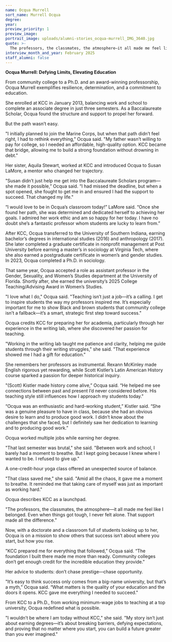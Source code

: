 ```yaml
---
name: Ocqua Murrell
sort_name: Murrell Ocqua
degree:
year:
preview_priority: 1
preview_image:
portrait_image: uploads/alumni-stories_ocqua-murrell_IMG_3640.jpg
quote: >-
  The professors, the classmates, the atmosphere—it all made me feel like I&nbsp;belonged.
interview_month_and_year: February 2025
staff_alumni: false
---
```

**Ocqua Murrell: Defying Limits, Elevating Education**

From community college to a Ph.D. and an award-winning professorship, Ocqua Murrell exemplifies resilience, determination, and a commitment to education.

She enrolled at KCC in January 2013, balancing work and school to complete an associate degree in just three semesters. As a Baccalaureate Scholar, Ocqua found the structure and support to propel her forward.

But the path wasn’t easy.

"I initially planned to join the Marine Corps, but when that path didn’t feel right, I had to rethink everything," Ocqua said. "My father wasn’t willing to pay for college, so I needed an affordable, high-quality option. KCC became that bridge, allowing me to build a strong foundation without drowning in debt."

Her sister, Aquila Stewart, worked at KCC and introduced Ocqua to Susan LaMore, a mentor who changed her trajectory.

"Susan didn’t just help me get into the Baccalaureate Scholars program—she made it possible,” Ocqua said. “I had missed the deadline, but when a spot opened, she fought to get me in and ensured I had the support to succeed. That changed my life."

“I would love to be in Ocqua’s classroom today!” LaMore said. “Once she found her path, she was determined and dedicated herself to achieving her goals. I admired her work ethic and am so happy for her today. I have no doubt she’s a fantastic professor whom students are lucky to learn from.”

After KCC, Ocqua transferred to the University of Southern Indiana, earning bachelor’s degrees in international studies (2016) and anthropology (2017). She later completed a graduate certificate in nonprofit management at Post University before earning a master’s in sociology at Virginia Tech, where she also earned a postgraduate certificate in women’s and gender studies. In 2023, Ocqua completed a Ph.D. in sociology.

That same year, Ocqua accepted a role as assistant professor in the Gender, Sexuality, and Women’s Studies department at the University of Florida. Shortly after, she earned the university’s 2025 College Teaching/Advising Award in Women’s Studies.

"I love what I do," Ocqua said. "Teaching isn’t just a job—it’s a calling. I get to inspire students the way my professors inspired me. It’s especially important for me to show Black and brown students that community college isn’t a fallback—it’s a smart, strategic first step toward success."

Ocqua credits KCC for preparing her for academia, particularly through her experience in the writing lab, where she discovered her passion for teaching.

"Working in the writing lab taught me patience and clarity, helping me guide students through their writing struggles," she said. "That experience showed me I had a gift for education."

She remembers her professors as instrumental. Rexann McKinley made English rigorous yet rewarding, while Scott Kistler’s Latin American History course sparked a passion for deeper historical inquiry.

"(Scott) Kistler made history come alive,” Ocqua said. “He helped me see connections between past and present I’d never considered before. His teaching style still influences how I approach my students today."

“Ocqua was an enthusiastic and hard-working student,” Kistler said. “She was a genuine pleasure to have in class, because she had an obvious desire to learn and to produce good work. I didn’t know about the challenges that she faced, but I definitely saw her dedication to learning and to producing good work.”

Ocqua worked multiple jobs while earning her degree.

"That last semester was brutal," she said. "Between work and school, I barely had a moment to breathe. But I kept going because I knew where I wanted to be. I refused to give up."

A one-credit-hour yoga class offered an unexpected source of balance.

"That class saved me," she said. "Amid all the chaos, it gave me a moment to breathe. It reminded me that taking care of myself was just as important as working hard."

Ocqua describes KCC as a launchpad.

"The professors, the classmates, the atmosphere—it all made me feel like I belonged. Even when things got tough, I never felt alone. That support made all the difference."

Now, with a doctorate and a classroom full of students looking up to her, Ocqua is on a mission to show others that success isn’t about where you start, but how you rise.

"KCC prepared me for everything that followed,” Ocqua said. “The foundation I built there made me more than ready. Community colleges don’t get enough credit for the incredible education they provide."

Her advice to students: don’t chase prestige—chase opportunity.

"It’s easy to think success only comes from a big-name university, but that’s a myth,” Ocqua said. “What matters is the quality of your education and the doors it opens. KCC gave me everything I needed to succeed."

From KCC to a Ph.D., from working minimum-wage jobs to teaching at a top university, Ocqua redefined what is possible.

"I wouldn’t be where I am today without KCC," she said. "My story isn’t just about earning degrees—it’s about breaking barriers, defying expectations, and proving that no matter where you start, you can build a future greater than you ever imagined."
